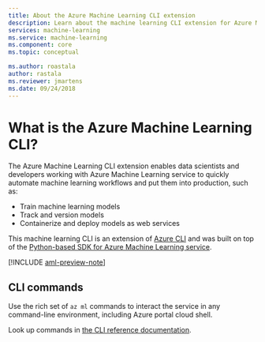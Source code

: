 ```yaml
---
title: About the Azure Machine Learning CLI extension
description: Learn about the machine learning CLI extension for Azure Machine Learning. 
services: machine-learning
ms.service: machine-learning
ms.component: core
ms.topic: conceptual

ms.author: roastala
author: rastala
ms.reviewer: jmartens
ms.date: 09/24/2018
---
```

# What is the Azure Machine Learning CLI?

The Azure Machine Learning CLI extension enables data scientists and developers working with Azure Machine Learning service to quickly automate machine learning workflows and put them into production, such as:
+ Train machine learning models
+ Track and version models
+ Containerize and deploy models as web services

This machine learning CLI is an extension of [Azure CLI](https://docs.microsoft.com/cli/azure/?view=azure-cli-latest) and was built on top of the [Python-based SDK for Azure Machine Learning service](reference-azure-machine-learning-sdk.md).


[!INCLUDE [aml-preview-note](../../../includes/aml-preview-note.md)]

## CLI commands 

Use the rich set of `az ml` commands to interact the service in any command-line environment, including Azure portal cloud shell.  

Look up commands in [the CLI reference documentation]().

